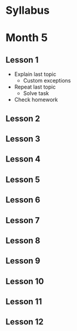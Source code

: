 # Syllabus

# Month 5

## Lesson 1
- Explain last topic
    - Custom exceptions
- Repeat last topic
    - Solve task
- Check homework

## Lesson 2

## Lesson 3

## Lesson 4

## Lesson 5

## Lesson 6

## Lesson 7

## Lesson 8

## Lesson 9

## Lesson 10

## Lesson 11

## Lesson 12
